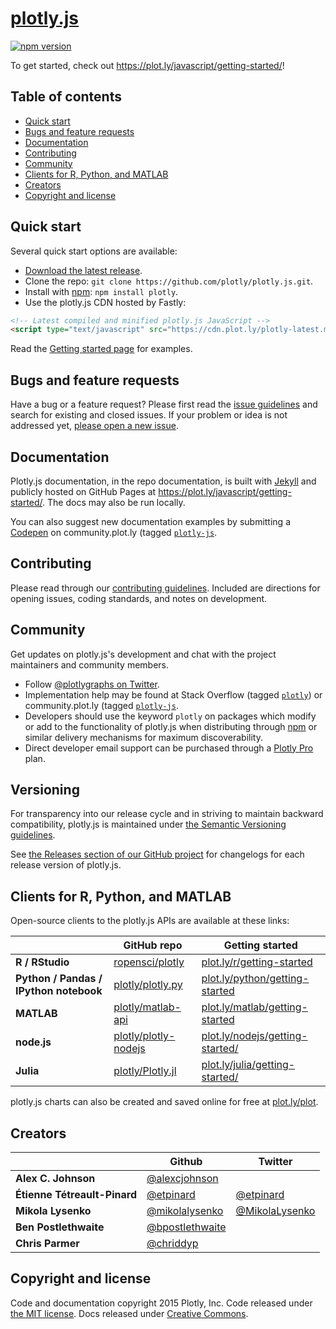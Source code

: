 # [plotly.js](https://plot.ly/javascript/getting-started/)

[![npm version](https://img.shields.io/npm/v/plotly.svg)](https://www.npmjs.com/package/plotly)

To get started, check out <https://plot.ly/javascript/getting-started/>!

## Table of contents

* [Quick start](#quick-start)
* [Bugs and feature requests](#bugs-and-feature-requests)
* [Documentation](#documentation)
* [Contributing](#contributing)
* [Community](#community)
* [Clients for R, Python, and MATLAB](#clients-for-r-python-and-matlab)
* [Creators](#creators)
* [Copyright and license](#copyright-and-license)


## Quick start

Several quick start options are available:

* [Download the latest release](https://github.com/plotly/plotly.js/releases/v1.0.0/plotly.js.zip).
* Clone the repo: `git clone https://github.com/plotly/plotly.js.git`.
* Install with [npm](https://www.npmjs.com): `npm install plotly`.
* Use the plotly.js CDN hosted by Fastly:

```html
<!-- Latest compiled and minified plotly.js JavaScript -->
<script type="text/javascript" src="https://cdn.plot.ly/plotly-latest.min.js">
```

Read the [Getting started page](https://plot.ly/javascript/getting-started/) for examples.

## Bugs and feature requests

Have a bug or a feature request? Please first read the [issue guidelines](https://github.com/plotly/plotly.js/blob/master/CONTRIBUTING.md) and search for existing and closed issues. If your problem or idea is not addressed yet, [please open a new issue](https://github.com/plotly/plotly.js/issues/new).

## Documentation

Plotly.js documentation, in the repo documentation, is built with [Jekyll](http://jekyllrb.com) and publicly hosted on GitHub Pages at <https://plot.ly/javascript/getting-started/>. The docs may also be run locally.

You can also suggest new documentation examples by submitting a [Codepen](http://codepen.io/tag/plotly/) on community.plot.ly (tagged [`plotly-js`](community.plot.ly/c/plotly-js).

## Contributing

Please read through our [contributing guidelines](https://github.com/plotly/plotly.js/blob/master/CONTRIBUTING.md). Included are directions for opening issues, coding standards, and notes on development.

## Community

Get updates on plotly.js's development and chat with the project maintainers and community members.

* Follow [@plotlygraphs on Twitter](https://twitter.com/plotlygraphs).
* Implementation help may be found at Stack Overflow (tagged [`plotly`](https://stackoverflow.com/questions/tagged/plotly)) or community.plot.ly (tagged [`plotly-js`](http://community.plot.ly/c/plotly-js).
* Developers should use the keyword `plotly` on packages which modify or add to the functionality of plotly.js when distributing through [npm](https://www.npmjs.com/browse/keyword/plotly) or similar delivery mechanisms for maximum discoverability.
* Direct developer email support can be purchased through a [Plotly Pro](https://plot.ly/products/cloud/) plan.

## Versioning

For transparency into our release cycle and in striving to maintain backward compatibility, plotly.js is maintained under [the Semantic Versioning guidelines](http://semver.org/). 

See [the Releases section of our GitHub project](https://github.com/plotly/plotly.js/releases) for changelogs for each release version of plotly.js.

## Clients for R, Python, and MATLAB

Open-source clients to the plotly.js APIs are available at these links:

|   | GitHub repo | Getting started |
|---|--------|---------|
|**R / RStudio**| [ropensci/plotly](https://github.com/ropensci/plotly) | [plot.ly/r/getting-started](https://plot.ly/r/getting-started) |
|**Python / Pandas / IPython notebook**| [plotly/plotly.py](https://github.com/plotly/plotly.py) | [plot.ly/python/getting-started](https://plot.ly/python/getting-started) |
|**MATLAB**| [plotly/matlab-api](https://github.com/plotly/matlab-api) | [plot.ly/matlab/getting-started](https://plot.ly/matlab/getting-started) |
|**node.js**| [plotly/plotly-nodejs](https://github.com/plotly/plotly-nodejs) | [plot.ly/nodejs/getting-started/](https://plot.ly/nodejs/getting-started/) |
|**Julia**| [plotly/Plotly.jl](https://github.com/plotly/Plotly.jl) | [plot.ly/julia/getting-started/](https://plot.ly/julia/getting-started/) |

plotly.js charts can also be created and saved online for free at [plot.ly/plot](https://plot.ly/plot).

## Creators

|   | Github | Twitter |
|---|--------|---------|
|**Alex C. Johnson**| [@alexcjohnson](https://github.com/alexcjohnson) | |
|**Étienne Tétreault-Pinard**| [@etpinard](https://github.com/etpinard) | [@etpinard](https://twitter.com/etpinard) |
|**Mikola Lysenko**| [@mikolalysenko](https://github.com/mikolalysenko) | [@MikolaLysenko](https://twitter.com/MikolaLysenko) |
|**Ben Postlethwaite**| [@bpostlethwaite](https://github.com/bpostlethwaite) | |
|**Chris Parmer**| [@chriddyp](https://github.com/chriddyp) | |

## Copyright and license

Code and documentation copyright 2015 Plotly, Inc. 
Code released under [the MIT license](https://github.com/plotly/plotly.js/blob/master/LICENSE). 
Docs released under [Creative Commons](https://github.com/plotly/documentation/blob/source/LICENSE).
